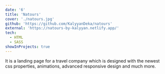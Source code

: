 ```yaml
---
date: '6'
title: 'Natours'
cover: './natours.jpg'
github: 'https://github.com/KalyyanDeka/natours'
external: 'https://natours-by-kalyyan.netlify.app/'
tech:
  - HTML
  - SASS
showInProjects: true
---
```


It is a landing page for a travel company which is designed with the newest css properties, animations, advanced responsive design and much more.
